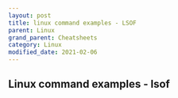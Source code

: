 ```yaml
---
layout: post
title: linux command examples - LSOF
parent: Linux
grand_parent: Cheatsheets
category: Linux
modified_date: 2021-02-06
---
```


Linux command examples - lsof
--------------------------------------------


```
```
